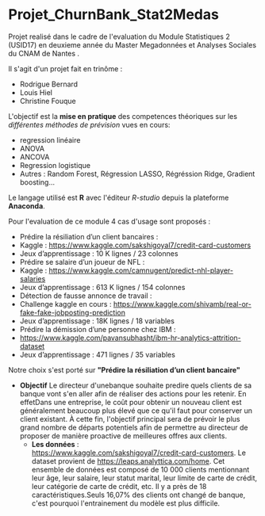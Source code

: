# Projet_ChurnBank_Stat2Medas
Projet realisé dans le cadre de l'evaluation du Module Statistiques 2 (USID17) en deuxieme année du Master Megadonnées et Analyses Sociales du CNAM de Nantes .

Il s'agit d'un projet fait en trinôme :
- Rodrigue Bernard
- Louis Hiel
- Christine Fouque
  
L'objectif est la **mise en pratique** des competences théoriques sur les *différentes méthodes de prévision* vues en cours:
- regression linéaire
- ANOVA
- ANCOVA
- Regression logistique
-  Autres : Random Forest, Régression LASSO, Régréssion Ridge, Gradient boosting...

Le langage utilisé est **R** avec l'éditeur *R-studio* depuis la plateforme **Anaconda**.

Pour l'evaluation de ce module 4 cas d'usage sont proposés :
- Prédire la résiliation d’un client bancaires :
-   Kaggle : https://www.kaggle.com/sakshigoyal7/credit-card-customers
-   Jeux d’apprentissage : 10 K lignes / 23 colonnes
- Prédire se salaire d’un joueur de NFL :
-   Kaggle : https://www.kaggle.com/camnugent/predict-nhl-player-salaries
-   Jeux d’apprentissage : 613 K lignes / 154 colonnes
- Détection de fausse annonce de travail :
-   Challenge kaggle en cours : https://www.kaggle.com/shivamb/real-or-fake-fake-jobposting-prediction
-   Jeux d’apprentissage : 18K lignes / 18 variables
 - Prédire la démission d’une personne chez IBM :
 -  https://www.kaggle.com/pavansubhasht/ibm-hr-analytics-attrition-dataset
 -  Jeux d’apprentissage : 471 lignes / 35 variables

Notre choix s'est porté sur **"Prédire la résiliation d’un client bancaire"**
  - **Objectif** 
Le directeur d'unebanque souhaite predire quels clients de sa banque vont s'en aller afin de réaliser des actions pour les retenir. En effetDans une entreprise, le coût pour obtenir un nouveau client est généralement beaucoup plus élevé que ce qu'il faut pour conserver un client existant. À cette fin, l'objectif principal sera de prévoir le plus grand nombre de départs potentiels afin de permettre au directeur de proposer de manière proactive de meilleures offres aux clients.
    - **Les données** :   
  https://www.kaggle.com/sakshigoyal7/credit-card-customers. Le dataset provient de https://leaps.analyttica.com/home. 
Cet ensemble de données est composé de 10 000 clients mentionnant leur âge, leur salaire, leur statut marital, leur limite de carte de crédit, leur catégorie de carte de crédit, etc. Il y a près de 18 caractéristiques.Seuls 16,07% des clients ont changé de banque, c'est pourquoi l'entrainement du modèle est plus            difficile.

   





